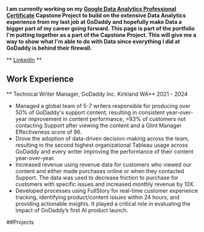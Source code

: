 **I am currently working on my [Google Data Analytics Professional Certificate](https://www.coursera.org/professional-certificates/google-data-analytics?) Capstone Project to build on the extensive Data Analytics experience from my last job at GoDaddy and hopefully make Data a bigger part of my career going forward. This page is part of the portfolio I'm putting together as a part of the Capstone Project. This will give me a way to show what I'm able to do with Data since everything I did at GoDaddy is behind their firewall.**  

** [LinkedIn](https://www.linkedin.com/in/enordstr/) **

## Work Experience

** Technical Writer Manager, GoDaddy Inc. Kirkland WA** 2021 - 2024
- Managed a global team of 5-7 writers responsible for producing over 50% of GoDaddy's support content, resulting in consistent year-over-year improvement in content performance, >93% of customers not contacting Support after viewing the content and a Glint Manager Effectiveness score of 96.  
- Drove the adoption of data-driven decision-making across the team, resulting in the second highest organizational Tableau usage across GoDaddy and every writer improving the performance of their content year-over-year. 
- Increased revenue using revenue data for customers who viewed our content and either made purchases online or when they contacted Support. The data was used to decrease friction to purchase for customers with specific issues and increased monthly revenue by 10X.  
- Developed processes using FullStory for real-time customer experience tracking, identifying product/content issues within 24 hours, and providing actionable insights. It played a critical role in evaluating the impact of GoDaddy’s first AI product launch.


##Projects


